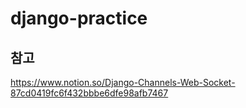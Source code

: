 # django-practice

## 참고
https://www.notion.so/Django-Channels-Web-Socket-87cd0419fc6f432bbbe6dfe98afb7467
